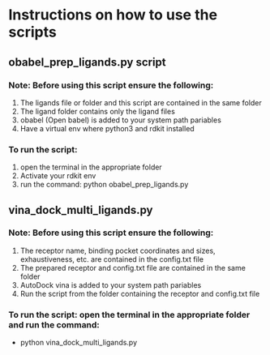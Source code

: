 # Instructions on how to use the scripts

## obabel_prep_ligands.py script
### Note: Before using this script ensure the following:
  1. The ligands file or folder and this script are contained in the same folder
  2. The ligand folder contains only the ligand files
  3. obabel (Open babel) is added to your system path pariables
  4. Have a virtual env where python3 and rdkit installed

### To run the script: 
  1. open the terminal in the appropriate folder
  2. Activate your rdkit env
  3. run the command: python obabel_prep_ligands.py

## vina_dock_multi_ligands.py
### Note: Before using this script ensure the following:
1. The receptor name, binding pocket coordinates and sizes, exhaustiveness, etc. are contained in the config.txt file
2. The prepared receptor and config.txt file are contained in the same folder
3. AutoDock vina is added to your system path pariables
4. Run the script from the folder containing the receptor and config.txt file

### To run the script: open the terminal in the appropriate folder and run the command:
- python vina_dock_multi_ligands.py